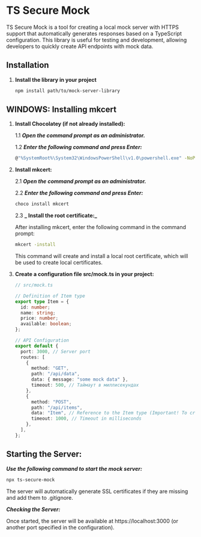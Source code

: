 # TS Secure Mock

TS Secure Mock is a tool for creating a local mock server with HTTPS support that automatically generates responses based on a TypeScript configuration. This library is useful for testing and development, allowing developers to quickly create API endpoints with mock data.

## Installation

1. **Install the library in your project**

   ```bash
   npm install path/to/mock-server-library
   ```

## WINDOWS: Installing mkcert

1. **Install Chocolatey (if not already installed):**

   1.1 **_Open the command prompt as an administrator._**

   1.2 **_Enter the following command and press Enter:_**

   ```bash
   @"%SystemRoot%\System32\WindowsPowerShell\v1.0\powershell.exe" -NoProfile -InputFormat None -ExecutionPolicy Bypass -Command "iex ((New-Object System.Net.WebClient).DownloadString('https://chocolatey.org/install.ps1'))" && SET "PATH=%PATH%;%ALLUSERSPROFILE%\chocolatey\bin"
   ```

2. **Install mkcert:**

   2.1 **_Open the command prompt as an administrator._**

   2.2 **_Enter the following command and press Enter:_**

   ```bash
   choco install mkcert
   ```

   2.3 **_ Install the root certificate:_**

   After installing mkcert, enter the following command in the command prompt:

   ```bash
   mkcert -install
   ```

   This command will create and install a local root certificate, which will be used to create local certificates.

3. **Create a configuration file src/mock.ts in your project:**

   ```typescript
   // src/mock.ts

   // Definition of Item type
   export type Item = {
     id: number;
     name: string;
     price: number;
     available: boolean;
   };

   // API Configuration
   export default {
     port: 3000, // Server port
     routes: [
       {
         method: "GET",
         path: "/api/data",
         data: { message: "some mock data" },
         timeout: 500, // Таймаут в миллисекундах
       },
       {
         method: "POST",
         path: "/api/items",
         data: "Item", // Reference to the Item type (Important! To create responses based on types, their names must match.)
         timeout: 1000, // Timeout in milliseconds
       },
     ],
   };
   ```

## **Starting the Server:**

**_Use the following command to start the mock server:_**

```bash
npx ts-secure-mock
```

The server will automatically generate SSL certificates if they are missing and add them to .gitignore.

**_Checking the Server:_**

Once started, the server will be available at https://localhost:3000 (or another port specified in the configuration).
